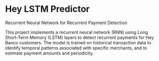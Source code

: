 # Hey LSTM Predictor
Recurrent Neural Network for Recurrent Payment Detection


This project implements a recurrent neural network (RNN) using Long Short-Term Memory (LSTM) layers to detect recurrent payments for Hey Banco customers. The model is trained on historical transaction data to identify temporal patterns associated with specific merchants, and to estimate payment amounts and periodicity.
